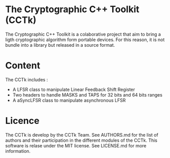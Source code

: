 The Cryptographic C++ Toolkit (CCTk)
===================================

The Cryptographic C++ Toolkit is a colaborative project that aim to bring a
ligth cryptographic algorithm form portable devices. For this reason, it is not
bundle into a library but released in a source format.

Content
=======

The CCTk includes :

- A LFSR class to manipulate Linear Feedback Shift Register
- Two headers to handle MASKS and TAPS for 32 bits and 64 bits ranges
- A aSyncLFSR class to manipulate asynchronous LFSR

Licence
=======
The CCTk is develop by the CCTk Team. See AUTHORS.md for the list of authors and
their participation in the different modules of the CCTk.
This software is relase under the MIT license. See LICENSE.md for more information.
